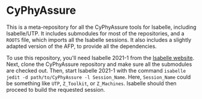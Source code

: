 # CyPhyAssure
This is a meta-repository for all the CyPhyAssure tools for Isabelle, including Isabelle/UTP. It includes submodules for most of the repositories, and a `ROOTS` file, which imports all the Isabelle sessions. It also includes a slightly adapted version of the AFP, to provide all the dependencies.

To use this repository, you'll need Isabelle 2021-1 from the [Isabelle website](https://isabelle.in.tum.de/). Next, clone the CyPhyAssure repository and make sure all the submodules are checked out. Then, start Isabelle 2021-1 with the command `isabelle jedit -d path/to/CyPhyAssure -l Session_Name`. Here, `Session_Name` could be something like `UTP`, `Z_Toolkit`, or `Z_Machines`. Isabelle should then proceed to build the requested session.
